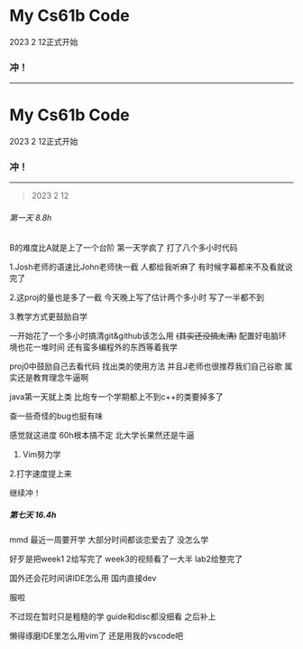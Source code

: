 # My Cs61b Code

2023 2 12正式开始

### 冲！

*****

# My Cs61b Code

2023 2 12正式开始

### 冲！

*****

> 2023 2 12

###### 第一天 8.8h

B的难度比A就是上了一个台阶 第一天学疯了 打了八个多小时代码

1.Josh老师的语速比John老师快一截 人都给我听麻了 有时候字幕都来不及看就说完了

2.这proj的量也是多了一截 今天晚上写了估计两个多小时 写了一半都不到

3.教学方式更鼓励自学

一开始花了一个多小时搞清git&github该怎么用 ~~(其实还没搞太清)~~ 配置好电脑环境也花一堆时间 还有蛮多编程外的东西等着我学

proj0中鼓励自己去看代码 找出类的使用方法 并且J老师也很推荐我们自己谷歌 属实还是教育理念牛逼啊

java第一天就上类 比炮专一个学期都上不到c++的类要掉多了

查一些奇怪的bug也挺有味

感觉就这进度 60h根本搞不定 北大学长果然还是牛逼

1. Vim努力学

2.打字速度提上来

继续冲！

##### 第七天 16.4h

mmd 最近一周要开学 大部分时间都谈恋爱去了 没怎么学

好歹是把week1 2给写完了 week3的视频看了一大半 lab2给整完了

国外还会花时间讲IDE怎么用 国内直接dev

服啦

不过现在暂时只是粗糙的学 guide和disc都没细看 之后补上

懒得琢磨IDE里怎么用vim了 还是用我的vscode吧 
